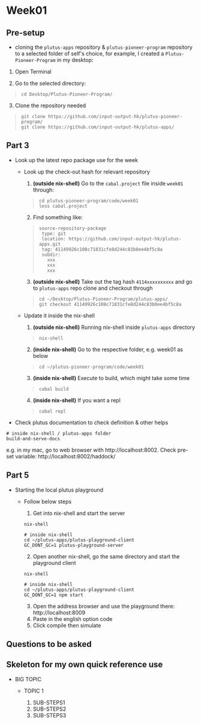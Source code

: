 # Week01

## Pre-setup
* cloning the `plutus-apps` repository & `plutus-pioneer-program` repository to a selected folder of self's choice, for example, I created a `Plutus-Pioneer-Program` in my desktop:

1. Open Terminal

2. Go to the selected directory:
>```
>cd Desktop/Plutus-Pioneer-Program/
>```

3. Clone the repository needed
>```
>git clone https://github.com/input-output-hk/plutus-pioneer-program/
>git clone https://github.com/input-output-hk/plutus-apps/
>```

## Part 3
* Look up the latest repo package use for the week

  *  Look up the check-out hash for relevant repository
  
      1. <strong>(outside nix-shell)</strong> Go to the `cabal.project` file inside `week01` through: 
      >```
      >cd plutus-pioneer-program/code/week01
      >less cabal.project
      >```
      2. Find something like:
      >```
      >source-repository-package
      >  type: git
      >  location: https://github.com/input-output-hk/plutus-apps.git
      >  tag: 41149926c108c71831cfe8d244c83b0ee4bf5c8a
      >  subdir:
      >    xxx
      >    xxx
      >    xxx
      >```
      3. <strong>(outside nix-shell)</strong> Take out the tag hash `4114xxxxxxxxxx` and go to `plutus-apps` repo clone and checkout through 
      >```
      >cd ~/Desktop/Plutus-Pioneer-Program/plutus-apps/
      >git checkout 41149926c108c71831cfe8d244c83b0ee4bf5c8a
      >```

  * Update it inside the nix-shell
  
      1. <strong>(outside nix-shell)</strong> Running nix-shell inside `plutus-apps` directory
      >```
      >nix-shell
      >```
      
      2. <strong>(inside nix-shell)</strong> Go to the respective folder, e.g. week01 as below 
      >```
      >cd ~/plutus-pioneer-program/code/week01
      >```
      
      3. <strong>(inside nix-shell)</strong> Execute to build, which might take some time
      >```
      >cabal build
      >```
      
      4. <strong>(inside nix-shell)</strong> If you want a repl
      >```
      >cabal repl
      >```
      
* Check plutus documentation to check definition & other helps

```
# inside nix-shell / plutus-apps folder
build-and-serve-docs
```

e.g. in my mac, go to web browser with http://localhost:8002. Check pre-set variable: http://localhost:8002/haddock/

## Part 5

* Starting the local plutus playground

  * Follow below steps

    1. Get into nix-shell and start the server
    ```
    nix-shell
    
    # inside nix-shell
    cd ~/plutus-apps/plutus-playground-client
    GC_DONT_GC=1 plutus-playground-server   
    ```
    2. Open another nix-shell, go the same directory and start the playground client
    ```
    nix-shell
    
    # inside nix-shell
    cd ~/plutus-apps/plutus-playground-client
    GC_DONT_GC=1 npm start
    ```

    3. Open the address browser and use the playground there: http://localhost:8009
    4. Paste in the english option code
    5. Click compile then simulate


## Questions to be asked

## Skeleton for my own quick reference use
* BIG TOPIC

  * TOPIC 1

    1. SUB-STEPS1
    2. SUB-STEPS2
    3. SUB-STEPS3
